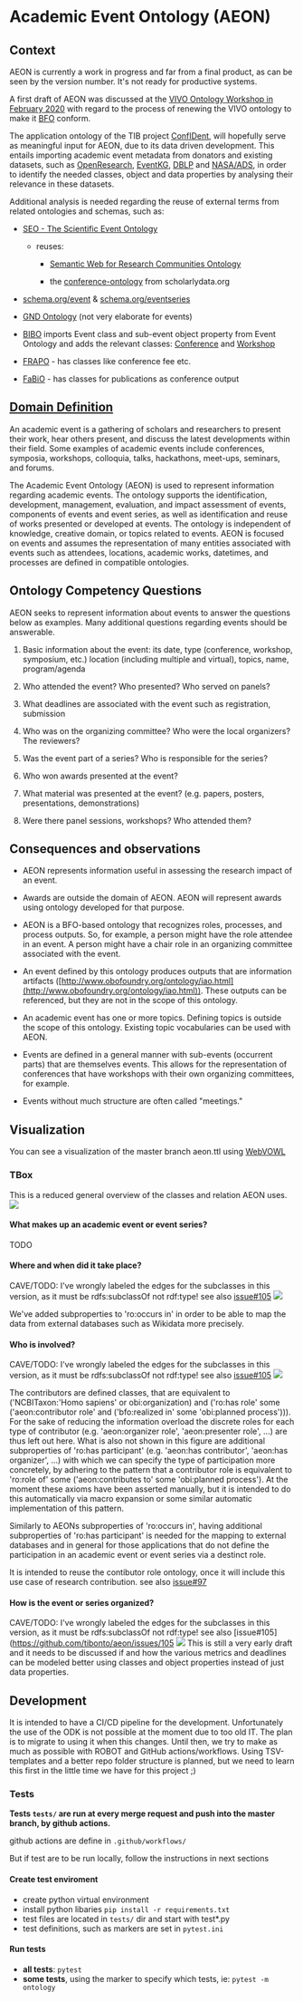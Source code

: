 # Academic Event Ontology (AEON)
## Context

AEON is currently a work in progress and far from a final product, as can be seen by the version number. It\'s not ready for productive systems.

A first draft of AEON was discussed at the [VIVO Ontology Workshop in February 2020](https://docs.google.com/document/d/1C9vs3_pCqhS_ujcqmUeu9TSXtgxFIvsBv-fW3sXl7yk) with regard to the process of renewing the VIVO ontology to make it [BFO](https://basic-formal-ontology.org/) conform.

The application ontology of the TIB project [ConfIDent](https://projects.tib.eu/en/confident/), will hopefully serve as meaningful input for AEON, due to its data driven development. This entails importing academic event metadata from donators and existing datasets, such as [OpenResearch](https://www.openresearch.org), [EventKG](https://github.com/saidfathalla/EVENTSKG-Dataset), [DBLP](http://dblp2.uni-trier.de/) and [NASA/ADS](https://ui.adsabs.harvard.edu/), in order to identify the needed classes, object and data properties by analysing their relevance in these datasets.

Additional analysis is needed regarding the reuse of external terms from related ontologies and schemas, such as:

- [SEO - The Scientific Event Ontology](https://saidfathalla.github.io/SEOontology)

    - reuses:
    
        - [Semantic Web for Research Communities Ontology](https://lov.linkeddata.es/dataset/lov/vocabs/swrc)

        - the [conference-ontology](http://www.scholarlydata.org/ontology/conference-ontology.owl) from scholarlydata.org

-   [schema.org/event](http://www.schema.org/event) & [schema.org/eventseries](http://www.schema.org/eventseries)

-   [GND Ontology](https://d-nb.info/standards/elementset/gnd) (not very elaborate for events)

-   [BIBO]([http://bibliontology.com/](https://service.tib.eu/webvowl/#iri=https://raw.githubusercontent.com/structureddynamics/Bibliographic-Ontology-BIBO/master/bibo.owl)) imports Event class and sub-event object property from Event Ontology and adds the relevant classes: [Conference](http://purl.org/ontology/bibo/Conference) and [Workshop](http://purl.org/ontology/bibo/Workshop)

-   [FRAPO](https://sparontologies.github.io/frapo/current/frapo.html#d4e2645) - has classes like conference fee etc.

-   [FaBiO](https://sparontologies.github.io/fabio/current/fabio.html) - has classes for publications as conference output

## [Domain Definition](https://docs.google.com/document/d/1e7MWIO7IZHtj1Ww-pXswcQVDO7rIs8aQwwgnKk2KQ-o)

An academic event is a gathering of scholars and researchers to present their work, hear others present, and discuss the latest developments within their field. Some examples of academic events include conferences, symposia, workshops, colloquia, talks, hackathons, meet-ups, seminars, and forums.

The Academic Event Ontology (AEON) is used to represent information regarding academic events. The ontology supports the identification, development, management, evaluation, and impact assessment of events, components of events and event series, as well as identification and reuse of works presented or developed at events. The ontology is independent of knowledge, creative domain, or topics related to events. AEON is focused on events and assumes the representation of many entities associated with events such as attendees, locations, academic works, datetimes, and processes are defined in compatible ontologies.

## Ontology Competency Questions

AEON seeks to represent information about events to answer the questions below as examples. Many additional questions regarding events should be answerable.

1.  Basic information about the event: its date, type (conference, workshop, symposium, etc.) location (including multiple and virtual), topics, name, program/agenda

2.  Who attended the event? Who presented? Who served on panels?

3.  What deadlines are associated with the event such as registration, submission

4.  Who was on the organizing committee? Who were the local organizers? The reviewers?

5.  Was the event part of a series? Who is responsible for the series?

6.  Who won awards presented at the event?

7.  What material was presented at the event? (e.g. papers, posters, presentations, demonstrations)

8.  Were there panel sessions, workshops? Who attended them?

## Consequences and observations

-   AEON represents information useful in assessing the research impact of an event.

-   Awards are outside the domain of AEON. AEON will represent awards using ontology developed for that purpose.

-   AEON is a BFO-based ontology that recognizes roles, processes, and process outputs. So, for example, a person might have the role attendee in an event. A person might have a chair role in an organizing committee associated with the event.

-   An event defined by this ontology produces outputs that are information artifacts ([http://www.obofoundry.org/ontology/iao.html](http://www.obofoundry.org/ontology/iao.html)). These outputs can be referenced, but they are not in the scope of this ontology.

-   An academic event has one or more topics. Defining topics is outside the scope of this ontology. Existing topic vocabularies can be used with AEON.

-   Events are defined in a general manner with sub-events (occurrent parts) that are themselves events. This allows for the representation of conferences that have workshops with their own organizing committees, for example.

-   Events without much structure are often called "meetings."


## Visualization
You can see a visualization of the master branch aeon.ttl using [WebVOWL](http://www.visualdataweb.de/webvowl/#iri=https://raw.githubusercontent.com/tibonto/aeon/master/aeon.ttl)

### TBox
This is a reduced general overview of the classes and relation AEON uses.
![](docs/AEON_overwiew.PNG)

#### What makes up an academic event or event series?
TODO

#### Where and when did it take place?
CAVE/TODO: I've wrongly labeled the edges for the subclasses in this version, as it must be rdfs:subclassOf not rdf:type! 
    see also [issue#105](https://github.com/tibonto/aeon/issues/105)
![](docs/AEON_where_and_when.PNG)

We've added subproperties to 'ro:occurs in' in order to be able to map the data from external databases such as Wikidata more precisely. 


#### Who is involved?
CAVE/TODO: I've wrongly labeled the edges for the subclasses in this version, as it must be rdfs:subclassOf not rdf:type! 
    see also [issue#105](https://github.com/tibonto/aeon/issues/105)
![](docs/AEON_who.PNG)

The contributors are defined classes, that are equivalent to ('NCBITaxon:'Homo sapiens' or obi:organization) and ('ro:has role' some ('aeon:contributor role' and ('bfo:realized in' some 'obi:planned process'))). For the sake of reducing the information overload the discrete roles for each type of contributor (e.g. 'aeon:organizer role', 'aeon:presenter role', ...) are thus left out here. What is also not shown in this figure are additional subproperties of 'ro:has participant' (e.g. 'aeon:has contributor', 'aeon:has organizer', ...) with which we can specify the type of participation more concretely, by adhering to the pattern that a contributor role is equivalent to 'ro:role of' some ('aeon:contributes to' some 'obi:planned process'). At the moment these axioms have been asserted manually, but it is intended to do this automatically via macro expansion or some similar automatic implementation of this pattern. 

Similarly to AEONs subproperties of 'ro:occurs in', having additional subproperties of 'ro:has participant' is needed for the mapping to external databases and in general for those applications that do not define the participation in an academic event or event series via a destinct role.

It is intended to reuse the contibutor role ontology, once it will include this use case of research contribution.
    see also [issue#97](https://github.com/tibonto/aeon/issues/97)

#### How is the event or series organized?
CAVE/TODO: I've wrongly labeled the edges for the subclasses in this version, as it must be rdfs:subclassOf not rdf:type! 
    see also [issue#105](https://github.com/tibonto/aeon/issues/105
![](docs/AEON_how.PNG)
This is still a very early draft and it needs to be discussed if and how the various metrics and deadlines can be modeled better using classes and object properties instead of just data properties.


## Development
It is intended to have a CI/CD pipeline for the development. Unfortunately the use of the ODK is not possible at the moment due to too old IT. The plan is to migrate to using it when this changes. Until then, we try to make as much as possible with ROBOT and GitHub actions/workflows. Using TSV-templates and a better repo folder structure is planned, but we need to learn this first in the little time we have for this project ;)
### Tests
**Tests `tests/` are run at every merge request and push into the master branch, by github actions.**

github actions are define in `.github/workflows/`

But if test are to be run locally, follow the instructions in next sections

#### Create test enviroment
* create python virtual environment
* install python libaries `pip install -r requirements.txt`
* test files are located in `tests/` dir and start with test*.py
* test definitions, such as markers are set in `pytest.ini`

#### Run tests
* **all tests**: `pytest`  
* **some tests**, using the marker to specify which tests, ie: `pytest -m ontology`

